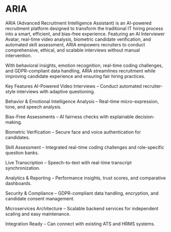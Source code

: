 # ARIA
ARIA (Advanced Recruitment Intelligence Assistant) is an AI-powered recruitment platform designed to transform the traditional IT hiring process into a smart, efficient, and bias-free experience.
Featuring an AI Interviewer Avatar, real-time video analysis, biometric candidate verification, and automated skill assessment, ARIA empowers recruiters to conduct comprehensive, ethical, and scalable interviews without manual intervention.

With behavioral insights, emotion recognition, real-time coding challenges, and GDPR-compliant data handling, ARIA streamlines recruitment while improving candidate experience and ensuring fair hiring practices.

Key Features
AI-Powered Video Interviews – Conduct automated recruiter-style interviews with adaptive questioning.

Behavior & Emotional Intelligence Analysis – Real-time micro-expression, tone, and speech analysis.

Bias-Free Assessments – AI fairness checks with explainable decision-making.

Biometric Verification – Secure face and voice authentication for candidates.

Skill Assessment – Integrated real-time coding challenges and role-specific question banks.

Live Transcription – Speech-to-text with real-time transcript synchronization.

Analytics & Reporting – Performance insights, trust scores, and comparative dashboards.

Security & Compliance – GDPR-compliant data handling, encryption, and candidate consent management.

Microservices Architecture – Scalable backend services for independent scaling and easy maintenance.

Integration Ready – Can connect with existing ATS and HRMS systems.

